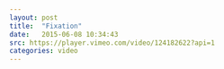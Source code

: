 ```yaml
---
layout: post
title:  "Fixation"
date:   2015-06-08 10:34:43
src: https://player.vimeo.com/video/124182622?api=1
categories: video
---
```

